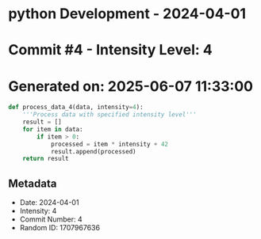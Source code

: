 ﻿# python Development - 2024-04-01
# Commit #4 - Intensity Level: 4
# Generated on: 2025-06-07 11:33:00
```python
def process_data_4(data, intensity=4):
    '''Process data with specified intensity level'''
    result = []
    for item in data:
        if item > 0:
            processed = item * intensity + 42
            result.append(processed)
    return result
```
## Metadata
- Date: 2024-04-01
- Intensity: 4
- Commit Number: 4
- Random ID: 1707967636
